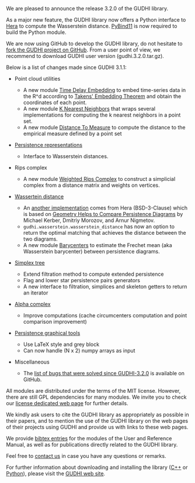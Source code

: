We are pleased to announce the release 3.2.0 of the GUDHI library.

As a major new feature, the GUDHI library now offers a Python interface to [Hera](https://bitbucket.org/grey_narn/hera/src/master/) to compute the Wasserstein distance.
[PyBind11](https://github.com/pybind/pybind11) is now required to build the Python module.

We are now using GitHub to develop the GUDHI library, do not hesitate to [fork the GUDHI project on GitHub](https://github.com/GUDHI/gudhi-devel). From a user point of view, we recommend to download GUDHI user version (gudhi.3.2.0.tar.gz).

Below is a list of changes made since GUDHI 3.1.1:

- Point cloud utilities
     - A new module [Time Delay Embedding](https://gudhi.inria.fr/python/latest/point_cloud.html#time-delay-embedding)
       to embed time-series data in the R^d according to [Takens' Embedding Theorem](https://en.wikipedia.org/wiki/Takens%27s_theorem)
       and obtain the coordinates of each point.
     - A new module [K Nearest Neighbors](https://gudhi.inria.fr/python/latest/point_cloud.html#k-nearest-neighbors)
       that wraps several implementations for computing the k nearest neighbors in a point set.
     - A new module [Distance To Measure](https://gudhi.inria.fr/python/latest/point_cloud.html#distance-to-measure)
       to compute the distance to the empirical measure defined by a point set

- [Persistence representations](https://gudhi.inria.fr/python/latest/representations.html)
     - Interface to Wasserstein distances.

- Rips complex
     - A new module [Weighted Rips Complex](https://gudhi.inria.fr/python/latest/rips_complex_user.html#weighted-rips-complex)
       to construct a simplicial complex from a distance matrix and weights on vertices.

- [Wassertein distance](https://gudhi.inria.fr/python/latest/wasserstein_distance_user.html)
     - An [another implementation](https://gudhi.inria.fr/python/latest/wasserstein_distance_user.html#hera)
       comes from Hera (BSD-3-Clause) which is based on [Geometry Helps to Compare Persistence Diagrams](http://doi.acm.org/10.1145/3064175)
       by Michael Kerber, Dmitriy Morozov, and Arnur Nigmetov.
     - `gudhi.wasserstein.wasserstein_distance` has now an option to return the optimal matching that achieves the distance between the two diagrams.
     - A new module [Barycenters](https://gudhi.inria.fr/python/latest/wasserstein_distance_user.html#barycenters)
       to estimate the Frechet mean (aka Wasserstein barycenter) between persistence diagrams.

- [Simplex tree](https://gudhi.inria.fr/python/latest/simplex_tree_ref.html)
     - Extend filtration method to compute extended persistence
     - Flag and lower star persistence pairs generators
     - A new interface to filtration, simplices and skeleton getters to return an iterator

- [Alpha complex](https://gudhi.inria.fr/doc/latest/group__alpha__complex.html)
     - Improve computations (cache circumcenters computation and point comparison improvement)

- [Persistence graphical tools](https://gudhi.inria.fr/python/latest/persistence_graphical_tools_user.html)
     - Use LaTeX style and grey block
     - Can now handle (N x 2) numpy arrays as input 

- Miscellaneous
     - The [list of bugs that were solved since GUDHI-3.2.0](https://github.com/GUDHI/gudhi-devel/issues?q=label%3A3.2.0+is%3Aclosed) is available on GitHub.

All modules are distributed under the terms of the MIT license.
However, there are still GPL dependencies for many modules. We invite you to check our [license dedicated web page](https://gudhi.inria.fr/licensing/) for further details.

We kindly ask users to cite the GUDHI library as appropriately as possible in their papers, and to mention the use of the GUDHI library on the web pages of their projects using GUDHI and provide us with links to these web pages.

We provide [bibtex entries](https://gudhi.inria.fr/doc/latest/_citation.html) for the modules of the User and Reference Manual, as well as for publications directly related to the GUDHI library. 

Feel free to [contact us](https://gudhi.inria.fr/contact/) in case you have any questions or remarks.

For further information about downloading and installing the library ([C++](https://gudhi.inria.fr/doc/latest/installation.html) or [Python](https://gudhi.inria.fr/python/latest/installation.html)), please visit the [GUDHI web site](https://gudhi.inria.fr/).
